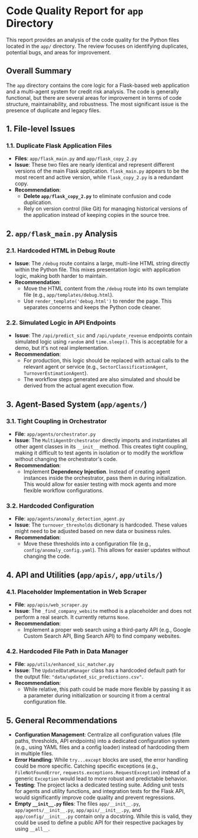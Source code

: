 # Code Quality Report for `app` Directory

This report provides an analysis of the code quality for the Python files located in the `app/` directory. The review focuses on identifying duplicates, potential bugs, and areas for improvement.

## Overall Summary

The `app` directory contains the core logic for a Flask-based web application and a multi-agent system for credit risk analysis. The code is generally functional, but there are several areas for improvement in terms of code structure, maintainability, and robustness. The most significant issue is the presence of duplicate and legacy files.

## 1. File-level Issues

### 1.1. Duplicate Flask Application Files

- **Files**: `app/flask_main.py` and `app/flask_copy_2.py`
- **Issue**: These two files are nearly identical and represent different versions of the main Flask application. `flask_main.py` appears to be the most recent and active version, while `flask_copy_2.py` is a redundant copy.
- **Recommendation**:
    - **Delete `app/flask_copy_2.py`** to eliminate confusion and code duplication.
    - Rely on version control (like Git) for managing historical versions of the application instead of keeping copies in the source tree.

## 2. `app/flask_main.py` Analysis

### 2.1. Hardcoded HTML in Debug Route

- **Issue**: The `/debug` route contains a large, multi-line HTML string directly within the Python file. This mixes presentation logic with application logic, making both harder to maintain.
- **Recommendation**:
    - Move the HTML content from the `/debug` route into its own template file (e.g., `app/templates/debug.html`).
    - Use `render_template('debug.html')` to render the page. This separates concerns and keeps the Python code cleaner.

### 2.2. Simulated Logic in API Endpoints

- **Issue**: The `/api/predict_sic` and `/api/update_revenue` endpoints contain simulated logic using `random` and `time.sleep()`. This is acceptable for a demo, but it's not real implementation.
- **Recommendation**:
    - For production, this logic should be replaced with actual calls to the relevant agent or service (e.g., `SectorClassificationAgent`, `TurnoverEstimationAgent`).
    - The workflow steps generated are also simulated and should be derived from the actual agent execution flow.

## 3. Agent-Based System (`app/agents/`)

### 3.1. Tight Coupling in Orchestrator

- **File**: `app/agents/orchestrator.py`
- **Issue**: The `MultiAgentOrchestrator` directly imports and instantiates all other agent classes in its `__init__` method. This creates tight coupling, making it difficult to test agents in isolation or to modify the workflow without changing the orchestrator's code.
- **Recommendation**:
    - Implement **Dependency Injection**. Instead of creating agent instances inside the orchestrator, pass them in during initialization. This would allow for easier testing with mock agents and more flexible workflow configurations.

### 3.2. Hardcoded Configuration

- **File**: `app/agents/anomaly_detection_agent.py`
- **Issue**: The `turnover_thresholds` dictionary is hardcoded. These values might need to be adjusted based on new data or business rules.
- **Recommendation**:
    - Move these thresholds into a configuration file (e.g., `config/anomaly_config.yaml`). This allows for easier updates without changing the code.

## 4. API and Utilities (`app/apis/`, `app/utils/`)

### 4.1. Placeholder Implementation in Web Scraper

- **File**: `app/apis/web_scraper.py`
- **Issue**: The `_find_company_website` method is a placeholder and does not perform a real search. It currently returns `None`.
- **Recommendation**:
    - Implement a proper web search using a third-party API (e.g., Google Custom Search API, Bing Search API) to find company websites.

### 4.2. Hardcoded File Path in Data Manager

- **File**: `app/utils/enhanced_sic_matcher.py`
- **Issue**: The `UpdatedDataManager` class has a hardcoded default path for the output file: `"data/updated_sic_predictions.csv"`.
- **Recommendation**:
    - While relative, this path could be made more flexible by passing it as a parameter during initialization or sourcing it from a central configuration file.

## 5. General Recommendations

- **Configuration Management**: Centralize all configuration values (file paths, thresholds, API endpoints) into a dedicated configuration system (e.g., using YAML files and a config loader) instead of hardcoding them in multiple files.
- **Error Handling**: While `try...except` blocks are used, the error handling could be more specific. Catching specific exceptions (e.g., `FileNotFoundError`, `requests.exceptions.RequestException`) instead of a generic `Exception` would lead to more robust and predictable behavior.
- **Testing**: The project lacks a dedicated testing suite. Adding unit tests for agents and utility functions, and integration tests for the Flask API, would significantly improve code quality and prevent regressions.
- **Empty `__init__.py` files**: The files `app/__init__.py`, `app/agents/__init__.py`, `app/apis/__init__.py`, and `app/config/__init__.py` contain only a docstring. While this is valid, they could be used to define a public API for their respective packages by using `__all__`.
